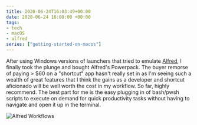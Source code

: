```yaml
---
title: 2020-06-24T16:03:49+00:00
date: 2020-06-24 16:00:00 +00:00
tags:
- tech
- macOS
- alfred
series: ["getting-started-on-macos"]
---
```

After using Windows versions of launchers that tried to emulate [Alfred](https://bit.ly/2A3J08c "Alfred"), I finally took the plunge and bought Alfred's Powerpack. The buyer remorse of paying > $60 on a "shortcut" app hasn't really set in as I'm seeing such a wealth of great features that I think the gains as a developer and shortcut aficionado will be well worth the cost in my workflow. So far, highly recommend. The best part for me is the easy plugging in of bash/pwsh scripts to execute on demand for quick productivity tasks without having to navigate and open it up in the terminal.

![Alfred Workflows](/images/2020-06-24_11-30-04_alfred_workflows.png "Image of Alfred Workflow")
